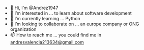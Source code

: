 - 👋 Hi, I’m @Andrez1947
- 👀 I’m interested in ... to learn about software development
- 🌱 I’m currently learning ... Python
- 💞️ I’m looking to collaborate on ... an europe company or ONG organization
- 📫 How to reach me ... you could find me in andresvalencia213634@gmail.com

<!---
Andrez1947/Andrez1947 is a ✨ special ✨ repository because its `README.md` (this file) appears on your GitHub profile.
You can click the Preview link to take a look at your changes.
--->
